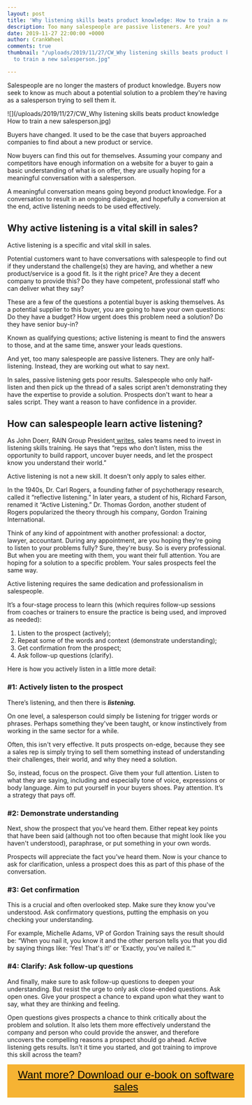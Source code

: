 ```yaml
---
layout: post
title: 'Why listening skills beats product knowledge: How to train a new salesperson'
description: Too many salespeople are passive listeners. Are you?
date: 2019-11-27 22:00:00 +0000
author: CrankWheel
comments: true
thumbnail: "/uploads/2019/11/27/CW_Why listening skills beats product knowledge How
  to train a new salesperson.jpg"

---
```

Salespeople are no longer the masters of product knowledge. Buyers now seek to know as much about a potential solution to a problem they're having as a salesperson trying to sell them it.

![](/uploads/2019/11/27/CW_Why listening skills beats product knowledge How to train a new salesperson.jpg)

Buyers have changed. It used to be the case that buyers approached companies to find about a new product or service.

Now buyers can find this out for themselves. Assuming your company and competitors have enough information on a website for a buyer to gain a basic understanding of what is on offer, they are usually hoping for a meaningful conversation with a salesperson.

A meaningful conversation means going beyond product knowledge. For a conversation to result in an ongoing dialogue, and hopefully a conversion at the end, active listening needs to be used effectively.

## Why active listening is a vital skill in sales?

Active listening is a specific and vital skill in sales.

Potential customers want to have conversations with salespeople to find out if they understand the challenge(s) they are having, and whether a new product/service is a good fit. Is it the right price? Are they a decent company to provide this? Do they have competent, professional staff who can deliver what they say?

These are a few of the questions a potential buyer is asking themselves. As a potential supplier to this buyer, you are going to have your own questions: Do they have a budget? How urgent does this problem need a solution? Do they have senior buy-in?

Known as qualifying questions; active listening is meant to find the answers to those, and at the same time, answer your leads questions.

And yet, too many salespeople are passive listeners. They are only half-listening. Instead, they are working out what to say next.

In sales, passive listening gets poor results. Salespeople who only half-listen and then pick up the thread of a sales script aren't demonstrating they have the expertise to provide a solution. Prospects don't want to hear a sales script. They want a reason to have confidence in a provider.

## How can salespeople learn active listening?

As John Doerr, RAIN Group President[ writes](https://www.rainsalestraining.com/blog/how-top-sales-people-lead-sales-conversations), sales teams need to invest in listening skills training. He says that “reps who don’t listen, miss the opportunity to build rapport, uncover buyer needs, and let the prospect know you understand their world.”

Active listening is not a new skill. It doesn't only apply to sales either.

In the 1940s, Dr. Carl Rogers, a founding father of psychotherapy research, called it “reflective listening.” In later years, a student of his, Richard Farson, renamed it “Active Listening.” Dr. Thomas Gordon, another student of Rogers popularized the theory through his company, Gordon Training International.

Think of any kind of appointment with another professional: a doctor, lawyer, accountant. During any appointment, are you hoping they're going to listen to your problems fully? Sure, they're busy. So is every professional. But when you are meeting with them, you want their full attention. You are hoping for a solution to a specific problem. Your sales prospects feel the same way.

Active listening requires the same dedication and professionalism in salespeople.

It’s a four-stage process to learn this (which requires follow-up sessions from coaches or trainers to ensure the practice is being used, and improved as needed):

1. Listen to the prospect (actively);
2. Repeat some of the words and context (demonstrate understanding);
3. Get confirmation from the prospect;
4. Ask follow-up questions (clarify).

Here is how you actively listen in a little more detail:

### #1: Actively listen to the prospect

There’s listening, and then there is **_listening._**

On one level, a salesperson could simply be listening for trigger words or phrases. Perhaps something they've been taught, or know instinctively from working in the same sector for a while.

Often, this isn't very effective. It puts prospects on-edge, because they see a sales rep is simply trying to sell them something instead of understanding their challenges, their world, and why they need a solution.

So, instead, focus on the prospect. Give them your full attention. Listen to what they are saying, including and especially tone of voice, expressions or body language. Aim to put yourself in your buyers shoes. Pay attention. It’s a strategy that pays off.

### #2: Demonstrate understanding

Next, show the prospect that you've heard them. Either repeat key points that have been said (although not too often because that might look like you haven't understood), paraphrase, or put something in your own words.

Prospects will appreciate the fact you've heard them. Now is your chance to ask for clarification, unless a prospect does this as part of this phase of the conversation.

### #3: Get confirmation

This is a crucial and often overlooked step. Make sure they know you've understood. Ask confirmatory questions, putting the emphasis on you checking your understanding.

For example, Michelle Adams, VP of Gordon Training says the result should be: “When you nail it, you know it and the other person tells you that you did by saying things like: ‘Yes! That's it!’ or ‘Exactly, you've nailed it.’”

### #4: Clarify: Ask follow-up questions

And finally, make sure to ask follow-up questions to deepen your understanding. But resist the urge to only ask close-ended questions. Ask open ones. Give your prospect a chance to expand upon what they want to say, what they are thinking and feeling.

Open questions gives prospects a chance to think critically about the problem and solution. It also lets them more effectively understand the company and person who could provide the answer, and therefore uncovers the compelling reasons a prospect should go ahead. Active listening gets results. Isn’t it time you started, and got training to improve this skill across the team?

<style> .btn-signup { padding-top: 11px !important; border-radius: 0px !important; background-color: #f6b333; text-align: center; padding: 10px 20px !important; border: 0px !important; width: 100%; margin-bottom: 20px; } .btn-signup a { color: black !important; font-family: 'Titillium Web', sans-serif; font-size: 24px !important; font-weight: normal !important; } </style>

<div class="btn-signup"><a style="cursor: pointer;" href="/sign-up-to-download">Want more? Download our e-book on software sales</a></div>